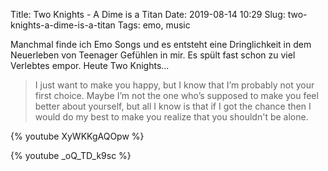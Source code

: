 Title: Two Knights - A Dime is a Titan
Date: 2019-08-14 10:29
Slug: two-knights-a-dime-is-a-titan
Tags: emo, music

Manchmal finde ich Emo Songs und es entsteht eine Dringlichkeit in dem Neuerleben von Teenager Gefühlen in mir. Es spült fast schon zu viel Verlebtes empor. Heute Two Knights...

> I just want to make you happy, but I know that I’m probably not your first choice. Maybe I’m not the one who’s supposed to make you feel better about yourself, but all I know is that if I got the chance then I would do my best to make you realize that you shouldn't be alone.

{% youtube XyWKKgAQOpw %}

{% youtube _oQ_TD_k9sc %}
